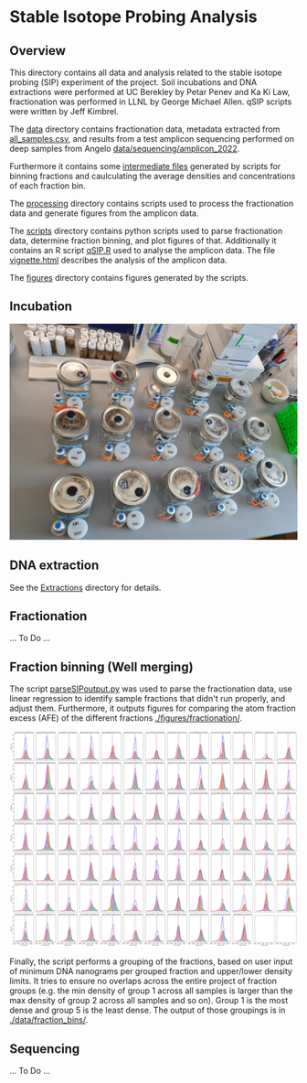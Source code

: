 # Stable Isotope Probing Analysis

## Overview
This directory contains all data and analysis related to the stable isotope probing (SIP) experiment of the project. Soil incubations and DNA extractions were performed at UC Berekley by Petar Penev and Ka Ki Law, fractionation was performed in LLNL by George Michael Allen. qSIP scripts were written by Jeff Kimbrel.

The [data](./data) directory contains fractionation data, metadata extracted from [all_samples.csv](../all_samples.csv), and results from a test amplicon sequencing performed on deep samples from Angelo [data/sequencing/amplicon_2022](./data/sequencing/amplicon_2022/).

Furthermore it contains some [intermediate files](./data/fraction_bins/) generated by scripts for binning fractions and caulculating the average densities and concentrations of each fraction bin.

The [processing](./processing) directory contains scripts used to process the fractionation data and generate figures from the amplicon data.

The [scripts](./scripts) directory contains python scripts used to parse fractionation data, determine fraction binning, and plot figures of that. Additionally it contains an R script [qSIP.R](./scripts/qSIP.R) used to analyse the amplicon data. The file [vignette.html](./vignette.html) describes the analysis of the amplicon data.

The [figures](./figures) directory contains figures generated by the scripts.

## Incubation
![Incubation set-up](./figures/Incubation_setup.jpg)

## DNA extraction
See the [Extractions](../Extractions) directory for details.

## Fractionation
... To Do ...

## Fraction binning (Well merging)
The script [parseSIPoutput.py](./scripts/parseSIPoutput.py) was used to parse the fractionation data, use linear regression to identify sample fractions that didn't run properly, and adjust them. Furthermore, it outputs figures for comparing the atom fraction excess (AFE) of the different fractions [./figures/fractionation/](./figures/fractionation/).

![all_samples](./figures/fractionation/all_samples_bins_v8_fixed.svg)

Finally, the script performs a grouping of the fractions, based on user input of minimum DNA nanograms per grouped fraction and upper/lower density limits. It tries to ensure no overlaps across the entire project of fraction groups (e.g. the min density of group 1 across all samples is larger than the max density of group 2 across all samples and so on). Group 1 is the most dense and group 5 is the least dense. The output of those groupings is in [./data/fraction_bins/](./data/fraction_bins/).

## Sequencing
... To Do ...